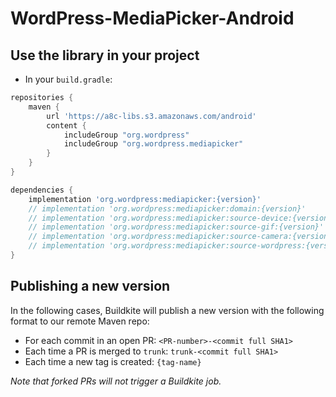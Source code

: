# WordPress-MediaPicker-Android

## Use the library in your project

* In your `build.gradle`:

```groovy
repositories {
    maven {
        url 'https://a8c-libs.s3.amazonaws.com/android'
        content {
            includeGroup "org.wordpress"
            includeGroup "org.wordpress.mediapicker"
        }
    }
}

dependencies {
    implementation 'org.wordpress:mediapicker:{version}'
    // implementation 'org.wordpress:mediapicker:domain:{version}'
    // implementation 'org.wordpress:mediapicker:source-device:{version}'
    // implementation 'org.wordpress:mediapicker:source-gif:{version}'
    // implementation 'org.wordpress:mediapicker:source-camera:{version}'
    // implementation 'org.wordpress:mediapicker:source-wordpress:{version}'
}
```

## Publishing a new version

In the following cases, Buildkite will publish a new version with the following format to our remote Maven repo:

* For each commit in an open PR: `<PR-number>-<commit full SHA1>`
* Each time a PR is merged to `trunk`: `trunk-<commit full SHA1>`
* Each time a new tag is created: `{tag-name}`

_Note that forked PRs will not trigger a Buildkite job._
